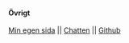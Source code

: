 #### Övrigt

[Min egen sida](https://www.linagullsved.se) ||
[Chatten](https://gitter.im/mosbth/oophp) ||
[Github](https://github.com/)
